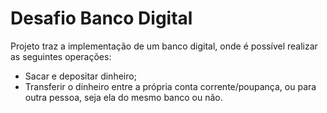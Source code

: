 # Desafio Banco Digital

Projeto traz a implementação de um banco digital, onde é possível realizar as seguintes operações:

- Sacar e depositar dinheiro;
- Transferir o dinheiro entre a própria conta corrente/poupança, ou para outra pessoa, seja ela do mesmo banco ou não.
